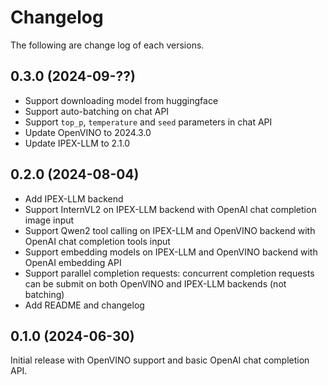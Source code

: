# Changelog

The following are change log of each versions.

## 0.3.0 (2024-09-??)

- Support downloading model from huggingface
- Support auto-batching on chat API
- Support `top_p`, `temperature` and `seed` parameters in chat API
- Update OpenVINO to 2024.3.0
- Update IPEX-LLM to 2.1.0

## 0.2.0 (2024-08-04)

- Add IPEX-LLM backend
- Support InternVL2 on IPEX-LLM backend with OpenAI chat completion image input
- Support Qwen2 tool calling on IPEX-LLM and OpenVINO backend with OpenAI chat completion tools input
- Support embedding models on IPEX-LLM and OpenVINO backend with OpenAI embedding API
- Support parallel completion requests: concurrent completion requests can be submit on both OpenVINO and IPEX-LLM backends (not batching)
- Add README and changelog

## 0.1.0 (2024-06-30)

Initial release with OpenVINO support and basic OpenAI chat completion API.